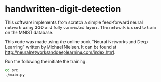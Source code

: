 # handwritten-digit-detection

This software implements from scratch a simple feed-forward neural network 
using SGD and fully connected layers. The network is used to train on the MNIST 
database.

This code was made using the online book "Neural Networks and Deep Learning" 
written by Michael Nielsen. It can be found at 
http://neuralnetworksanddeeplearning.com/index.html.

Run the following the initiate the training.
```bash
cd src
./main.py
```
